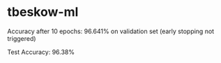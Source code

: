 # tbeskow-ml

Accuracy after 10 epochs: 96.641% on validation set (early stopping not triggered)

Test Accuracy: 96.38%
